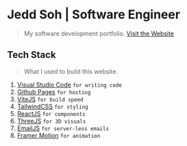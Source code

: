 # Jedd Soh | Software Engineer
> My software development portfolio.
> [Visit the Website](https://jeddsoh.github.io/)

## Tech Stack
> What I used to build this website.
1. [Visual Studio Code](https://code.visualstudio.com/) `for writing code`
2. [Github Pages](https://pages.github.com/) `for hosting`
3. [ViteJS](https://vitejs.dev/) `for build speed`
4. [TailwindCSS](https://tailwindcss.com/) `for styling`
5. [ReactJS](https://react.dev/) `for components`
6. [ThreeJS](https://threejs.org/) `for 3D visuals`
7. [EmailJS](https://www.emailjs.com/) `for server-less emails`
9. [Framer Motion](https://www.framer.com/motion/) `for animation`
